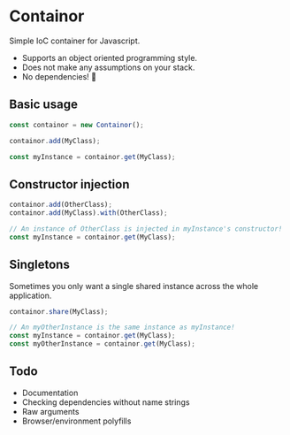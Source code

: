 # Containor

Simple IoC container for Javascript.

- Supports an object oriented programming style.
- Does not make any assumptions on your stack.
- No dependencies! 🎂

## Basic usage

```js
const containor = new Containor();

containor.add(MyClass);

const myInstance = containor.get(MyClass);
```

## Constructor injection

```js
containor.add(OtherClass);
containor.add(MyClass).with(OtherClass);

// An instance of OtherClass is injected in myInstance's constructor!
const myInstance = containor.get(MyClass);
```

## Singletons

Sometimes you only want a single shared instance across the whole application.

```js
containor.share(MyClass);

// An myOtherInstance is the same instance as myInstance!
const myInstance = containor.get(MyClass);
const myOtherInstance = containor.get(MyClass);
```

## Todo

- Documentation
- Checking dependencies without name strings
- Raw arguments
- Browser/environment polyfills
